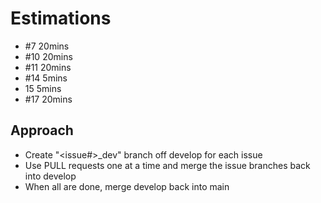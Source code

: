 # Estimations

* #7	20mins
* #10	20mins
* #11	20mins
* #14	5mins
* 15	5mins
* #17	20mins

## Approach

* Create "<issue#>_dev" branch off develop for each issue
* Use PULL requests one at a time and merge the issue branches back into develop
* When all are done, merge develop back into main
